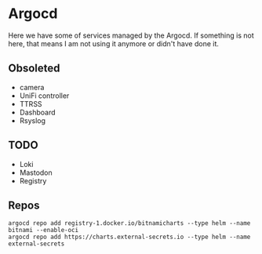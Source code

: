 # Argocd

Here we have some of services managed by the Argocd. If something is not here, that means I am not using it anymore or didn't have done it.

## Obsoleted

* camera
* UniFi controller
* TTRSS
* Dashboard
* Rsyslog

## TODO

* Loki
* Mastodon
* Registry

## Repos

```
argocd repo add registry-1.docker.io/bitnamicharts --type helm --name bitnami --enable-oci
argocd repo add https://charts.external-secrets.io --type helm --name external-secrets
```
